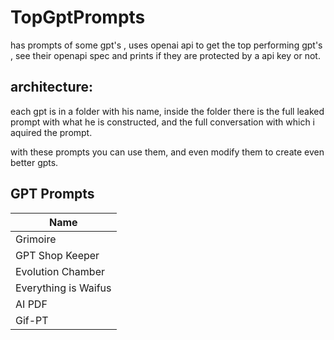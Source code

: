 # TopGptPrompts
has prompts of some gpt's , uses openai api to get the top performing gpt's , see their openapi spec and prints if they are protected by a api key or not.

## architecture:
each gpt is in a folder with his name, inside the folder there is the full leaked prompt with what he is constructed, and the full conversation with which i aquired the prompt.

with these prompts you can use them, and even modify them to create even better gpts.

## GPT Prompts

| Name                   |
|-----------------       |
| Grimoire               |
| GPT Shop Keeper        |
| Evolution Chamber      |
| Everything is Waifus   |
| AI PDF                 |
| Gif-PT                 |
